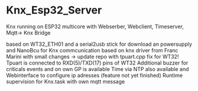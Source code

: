 # Knx_Esp32_Server
Knx running on ESP32 multicore with Webserber, Webclient, Timeserver, Mqtt-> Knx Bridge

based on WT32_ETH01 and a serial2usb stick for download an powersupply and NanoBcu for Knx commcunication
based on knx driver from Franc Marini with small changes -> update repo with tpuart.cpp fix for WT32!
Tpuart is connected to RXD(5)/TXD(17) pins of WT32 
Additional buzzer for criticals events and on own GP is available
Time via NTP also available and Webinterface to configure ip adresses (feature not yet finished)
Runtime supervision for Knx.task with own mqtt message
